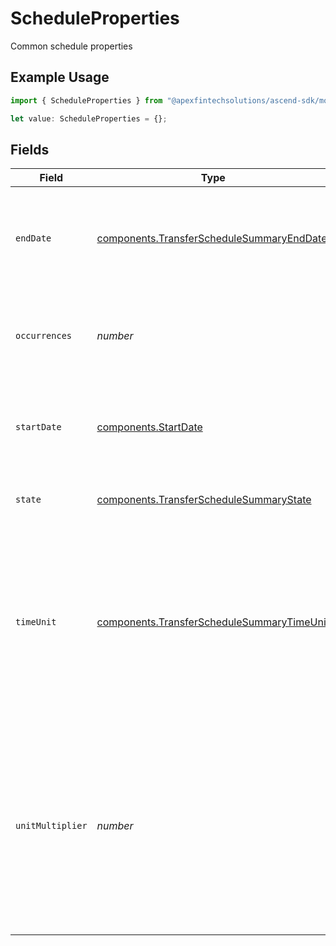 # ScheduleProperties

Common schedule properties

## Example Usage

```typescript
import { ScheduleProperties } from "@apexfintechsolutions/ascend-sdk/models/components";

let value: ScheduleProperties = {};
```

## Fields

| Field                                                                                                                                                                           | Type                                                                                                                                                                            | Required                                                                                                                                                                        | Description                                                                                                                                                                     | Example                                                                                                                                                                         |
| ------------------------------------------------------------------------------------------------------------------------------------------------------------------------------- | ------------------------------------------------------------------------------------------------------------------------------------------------------------------------------- | ------------------------------------------------------------------------------------------------------------------------------------------------------------------------------- | ------------------------------------------------------------------------------------------------------------------------------------------------------------------------------- | ------------------------------------------------------------------------------------------------------------------------------------------------------------------------------- |
| `endDate`                                                                                                                                                                       | [components.TransferScheduleSummaryEndDate](../../models/components/transferschedulesummaryenddate.md)                                                                          | :heavy_minus_sign:                                                                                                                                                              | The schedule end date if there is a finite number of occurrences                                                                                                                | {<br/>"day": 31,<br/>"month": 12,<br/>"year": 2024<br/>}                                                                                                                        |
| `occurrences`                                                                                                                                                                   | *number*                                                                                                                                                                        | :heavy_minus_sign:                                                                                                                                                              | The number of occurrences (empty or 0 indicates unlimited occurrences)                                                                                                          | 12                                                                                                                                                                              |
| `startDate`                                                                                                                                                                     | [components.StartDate](../../models/components/startdate.md)                                                                                                                    | :heavy_minus_sign:                                                                                                                                                              | The schedule start date                                                                                                                                                         | {<br/>"day": 1,<br/>"month": 1,<br/>"year": 2024<br/>}                                                                                                                          |
| `state`                                                                                                                                                                         | [components.TransferScheduleSummaryState](../../models/components/transferschedulesummarystate.md)                                                                              | :heavy_minus_sign:                                                                                                                                                              | The state of the represented schedule                                                                                                                                           | ACTIVE                                                                                                                                                                          |
| `timeUnit`                                                                                                                                                                      | [components.TransferScheduleSummaryTimeUnit](../../models/components/transferschedulesummarytimeunit.md)                                                                        | :heavy_minus_sign:                                                                                                                                                              | The time unit used to calculate the interval between transfers. The time period between transfers in a scheduled series is the unit of time times the multiplier                | MONTH                                                                                                                                                                           |
| `unitMultiplier`                                                                                                                                                                | *number*                                                                                                                                                                        | :heavy_minus_sign:                                                                                                                                                              | The multiplier used to determine the length of the interval between transfers. The time period between transfers in a scheduled series is the unit of time times the multiplier | 1                                                                                                                                                                               |